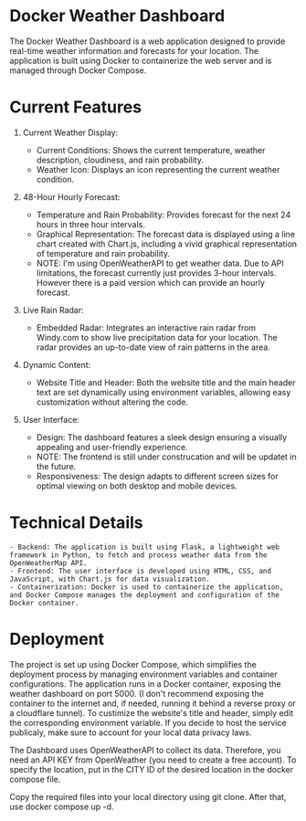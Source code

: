# Docker Weather Dashboard
The Docker Weather Dashboard is a web application designed to provide real-time weather information and forecasts for your location. The application is built using Docker to containerize the web server and is managed through Docker Compose.

# Current Features
1. Current Weather Display:
    - Current Conditions: Shows the current temperature, weather description, cloudiness, and rain probability.
    - Weather Icon: Displays an icon representing the current weather condition.
      
2. 48-Hour Hourly Forecast:
    - Temperature and Rain Probability: Provides forecast for the next 24 hours in three hour intervals.
    - Graphical Representation: The forecast data is displayed using a line chart created with Chart.js, including a vivid graphical representation of temperature and rain probability.
    - NOTE: I'm using OpenWeatherAPI to get weather data. Due to API limitations, the forecast currently just provides 3-hour intervals. However there is a paid version which can provide an hourly forecast.
   
3. Live Rain Radar:
    - Embedded Radar: Integrates an interactive rain radar from Windy.com to show live precipitation data for your location. The radar provides an up-to-date view of rain patterns in the area.

4. Dynamic Content:
    - Website Title and Header: Both the website title and the main header text are set dynamically using environment variables, allowing easy customization without altering the code.

5. User Interface:
    - Design: The dashboard features a sleek design ensuring a visually appealing and user-friendly experience.
    - NOTE: The frontend is still under construcation and will be updatet in the future.
    - Responsiveness: The design adapts to different screen sizes for optimal viewing on both desktop and mobile devices.
  
# Technical Details
    - Backend: The application is built using Flask, a lightweight web framework in Python, to fetch and process weather data from the OpenWeatherMap API.
    - Frontend: The user interface is developed using HTML, CSS, and JavaScript, with Chart.js for data visualization.
    - Containerization: Docker is used to containerize the application, and Docker Compose manages the deployment and configuration of the Docker container.

# Deployment
The project is set up using Docker Compose, which simplifies the deployment process by managing environment variables and container configurations. The application runs in a Docker container, exposing the weather dashboard on port 5000. (I don't recommend exposing the container to the internet and, if needed, running it behind a reverse proxy or a cloudflare tunnel).
To custimize the website's title and header, simply edit the corresponding environment variable.
If you decide to host the service publicaly, make sure to account for your local data privacy laws.

The Dashboard uses OpenWeatherAPI to collect its data. Therefore, you need an API KEY from OpenWeather (you need to create a free account).
To specify the location, put in the CITY ID of the desired location in the docker compose file.

Copy the required files into your local directory using git clone.
After that, use docker compose up -d.
